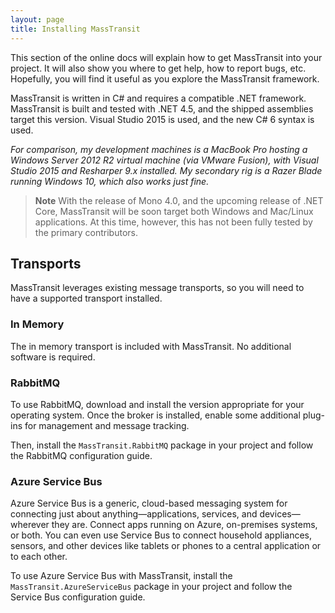 ```yaml
---
layout: page
title: Installing MassTransit
---
```

This section of the online docs will explain how to get MassTransit into your project. It will also show you where to get help, how to report bugs, etc. Hopefully, you will find it useful as you explore the MassTransit framework.

MassTransit is written in C# and requires a compatible .NET framework. MassTransit is built and tested with .NET 4.5, and the shipped assemblies target this version. Visual Studio 2015 is used, and the new C# 6 syntax is used.

_For comparison, my development machines is a MacBook Pro hosting a Windows Server 2012 R2 virtual machine (via VMware Fusion), with Visual Studio 2015 and Resharper 9.x installed. My secondary rig is a Razer Blade running Windows 10, which also works just fine._

> **Note**
> With the release of Mono 4.0, and the upcoming release of .NET Core, MassTransit will be soon target both Windows and Mac/Linux applications. At this time, however, this has not been fully tested by the primary contributors.

## Transports
MassTransit leverages existing message transports, so you will need to have a supported transport installed.

### In Memory
The in memory transport is included with MassTransit. No additional software is required.

### RabbitMQ
To use RabbitMQ, download and install the version appropriate for your operating system. Once the broker is installed, enable some additional plug-ins for management and message tracking.

Then, install the `MassTransit.RabbitMQ` package in your project and follow the RabbitMQ configuration guide.

### Azure Service Bus
Azure Service Bus is a generic, cloud-based messaging system for connecting just about anything—applications, services, and devices—wherever they are. Connect apps running on Azure, on-premises systems, or both. You can even use Service Bus to connect household appliances, sensors, and other devices like tablets or phones to a central application or to each other.

To use Azure Service Bus with MassTransit, install the `MassTransit.AzureServiceBus` package in your project and follow the Service Bus configuration guide.
